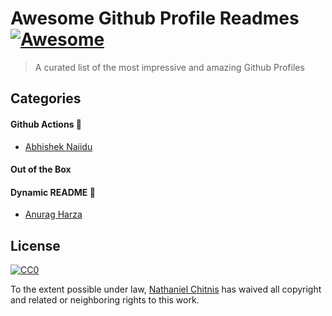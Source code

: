 # Awesome Github Profile Readmes  [![Awesome](https://cdn.rawgit.com/sindresorhus/awesome/d7305f38d29fed78fa85652e3a63e154dd8e8829/media/badge.svg)](https://github.com/sindresorhus/awesome#readme)

> A curated list of the most impressive and amazing Github Profiles
>

## Categories
#### Github Actions 🤖
- [Abhishek Naiidu](https://github.com/abhisheknaiidu/abhisheknaiidu)

#### Out of the Box

#### Dynamic README 💫
- [Anurag Harza](https://github.com/anuraghazra/anuraghazra)

## License

[![CC0](https://licensebuttons.net/p/zero/1.0/88x31.png)](https://creativecommons.org/publicdomain/zero/1.0/)

To the extent possible under law, [Nathaniel Chitnis](https://mail.gmail.com/chitnisnathan@gmail.com/) has waived all copyright and related or neighboring rights to this work.
